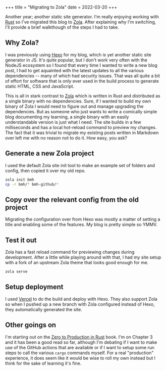 +++
title = "Migrating to Zola"
date = 2022-03-20
+++

Another year; another static site generator. I'm really enjoying working with [Rust](https://rust-lang.org) so I've migrated this blog to [Zola](https://getzola.com). After explaining why I'm switching, I'll provide a brief walkthough of the steps I had to take.

## Why Zola?

I was previously using [Hexo](https://hexo.io/) for my blog, which is yet another static site generator in JS. It's quite popular, but I don't work very often with the NodeJS ecosystem so I found that every time I wanted to write a new blog post, I had to get aquainted with the latest updates to all the various dependencies -- many of which had security issues. That was all quite a bit of effort for software that is only ever used in the build process to generate static HTML, CSS and JavaScript.

This is all in stark contrast to [Zola](https://getzola.com) which is written in Rust and distributed as a single binary with no dependencies. Sure, if I wanted to build my own binary of Zola I would need to figure out and manage upgrading the dependencies. But as someone who just wants to write a comically simple blog documenting my learning, a single binary with an easily understandable version is just what I need. The site builds in a few milliseconds and has a local hot-reload command to preview my changes. The fact that it was trivial to migrate my existing posts written in Markdown over left me with no reason not to do it. How easy, you ask?

## Generate a new Zola project

I used the default Zola site init tool to make an example set of folders and config, then copied it over my old repo.

```bash
zola init bmh
cp -r bmh/* bmh-github/*
```

## Copy over the relevant config from the old project

Migrating the configuration over from Hexo was mostly a matter of setting a title and enabling some of the features. My blog is pretty simple so YMMV.

## Test it out

Zola has a fast reload command for previewing changes during development. After a little while playing around with that, I had my site setup with a fork of an upstream Zola theme that looks good enough for me.

```bash
zola serve
```

## Setup deployment

I used [Vercel](https://vercel.com/) to do the build and deploy with Hexo. They also support Zola so when I pushed up a new branch with Zola configured instead of Hexo, they automatically generated the site.

## Other goings on

I'm starting out on the [Zero to Production in Rust](https://zero2prod.com) book. I'm on Chapter 3 and it has been a good read so far, although I'm debating if I want to make use of the GitHub actions that are available or if I want to setup some run steps to call the various `cargo` commands myself. For a real "production" experience, it does seem like it would be wise to roll my own instead but I think for the sake of learning it's fine.